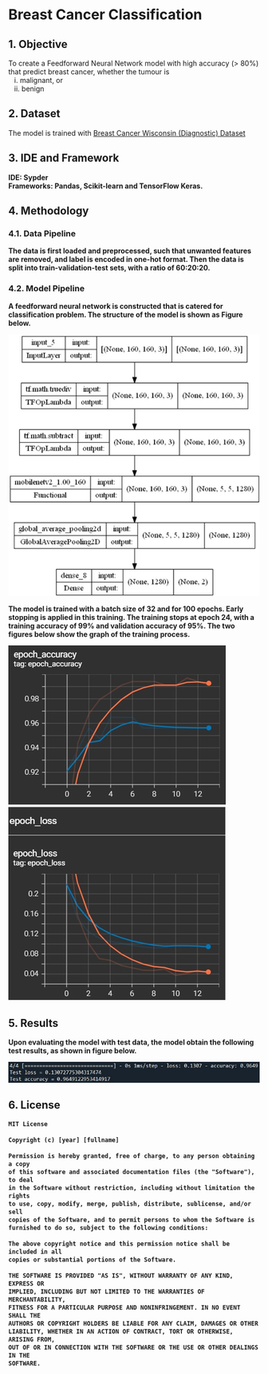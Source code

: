 # Breast Cancer Classification
## 1. Objective
To create a Feedforward Neural Network model with high accuracy (> 80%) that predict breast cancer, whether the tumour is <br />
&nbsp;&nbsp; i. malignant, or <br />
&nbsp;&nbsp; ii. benign <br />

## 2. Dataset
The model is trained with [Breast Cancer Wisconsin (Diagnostic) Dataset](https://www.kaggle.com/datasets/uciml/breast-cancer-wisconsin-data)

## 3. IDE and Framework
<b>IDE<b>: Sypder  <br />
<b>Frameworks<b>: Pandas, Scikit-learn and TensorFlow Keras.

## 4. Methodology
### 4.1. Data Pipeline
The data is first loaded and preprocessed, such that unwanted features are removed, and label is encoded in one-hot format. Then the data is split into train-validation-test sets, with a ratio of 60:20:20.

### 4.2. Model Pipeline
A feedforward neural network is constructed that is catered for classification problem. 
The structure of the model is shown as Figure below.

![Model Structure](images/model.jpg)

The model is trained with a batch size of 32 and for 100 epochs. Early stopping is applied in this training. The training stops at epoch 24, with a training accuracy of 99% and validation accuracy of 95%. The two figures below show the graph of the training process.

![Accuracy Graph](images/accuracyGraph.jpg) ![Loss Graph](images/lossGraph.jpg)

## 5. Results
Upon evaluating the model with test data, the model obtain the following test results, as shown in figure below.

![Test Result](images/testResult.jpg)

## 6. License
```
MIT License

Copyright (c) [year] [fullname]

Permission is hereby granted, free of charge, to any person obtaining a copy
of this software and associated documentation files (the "Software"), to deal
in the Software without restriction, including without limitation the rights
to use, copy, modify, merge, publish, distribute, sublicense, and/or sell
copies of the Software, and to permit persons to whom the Software is
furnished to do so, subject to the following conditions:

The above copyright notice and this permission notice shall be included in all
copies or substantial portions of the Software.

THE SOFTWARE IS PROVIDED "AS IS", WITHOUT WARRANTY OF ANY KIND, EXPRESS OR
IMPLIED, INCLUDING BUT NOT LIMITED TO THE WARRANTIES OF MERCHANTABILITY,
FITNESS FOR A PARTICULAR PURPOSE AND NONINFRINGEMENT. IN NO EVENT SHALL THE
AUTHORS OR COPYRIGHT HOLDERS BE LIABLE FOR ANY CLAIM, DAMAGES OR OTHER
LIABILITY, WHETHER IN AN ACTION OF CONTRACT, TORT OR OTHERWISE, ARISING FROM,
OUT OF OR IN CONNECTION WITH THE SOFTWARE OR THE USE OR OTHER DEALINGS IN THE
SOFTWARE.
```